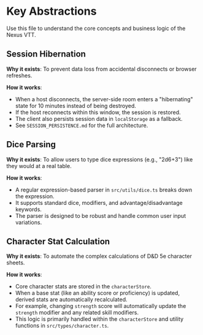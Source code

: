 # Key Abstractions

Use this file to understand the core concepts and business logic of the Nexus VTT.

## Session Hibernation

**Why it exists**: To prevent data loss from accidental disconnects or browser refreshes.

**How it works**:
- When a host disconnects, the server-side room enters a "hibernating" state for 10 minutes instead of being destroyed.
- If the host reconnects within this window, the session is restored.
- The client also persists session data in `localStorage` as a fallback.
- See `SESSION_PERSISTENCE.md` for the full architecture.

## Dice Parsing

**Why it exists**: To allow users to type dice expressions (e.g., "2d6+3") like they would at a real table.

**How it works**:
- A regular expression-based parser in `src/utils/dice.ts` breaks down the expression.
- It supports standard dice, modifiers, and advantage/disadvantage keywords.
- The parser is designed to be robust and handle common user input variations.

## Character Stat Calculation

**Why it exists**: To automate the complex calculations of D&D 5e character sheets.

**How it works**:
- Core character stats are stored in the `characterStore`.
- When a base stat (like an ability score or proficiency) is updated, derived stats are automatically recalculated.
- For example, changing `strength` score will automatically update the `strength` modifier and any related skill modifiers.
- This logic is primarily handled within the `characterStore` and utility functions in `src/types/character.ts`.
